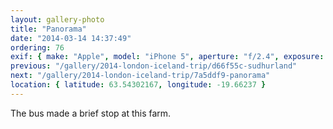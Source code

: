 ```yaml
---
layout: gallery-photo
title: "Panorama"
date: "2014-03-14 14:37:49"
ordering: 76
exif: { make: "Apple", model: "iPhone 5", aperture: "f/2.4", exposure: "1/1355" }
previous: "/gallery/2014-london-iceland-trip/d66f55c-sudhurland"
next: "/gallery/2014-london-iceland-trip/7a5ddf9-panorama"
location: { latitude: 63.54302167, longitude: -19.66237 }
---
```


The bus made a brief stop at this farm.

